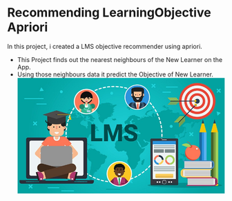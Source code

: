 # Recommending LearningObjective Apriori
In this project, i created a LMS objective recommender using apriori.
- This Project finds out the nearest neighbours of the New Learner on the App.
- Using those neighbours data it predict the Objective of New Learner. 
![](/images/LMS.jpg)
